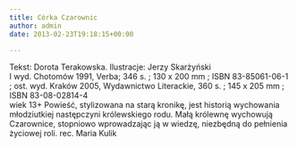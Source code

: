```yaml
---
title: Córka Czarownic
author: admin
date: 2013-02-23T19:18:15+00:00

---
```


  Tekst: Dorota Terakowska. Ilustracje: Jerzy Skarżyński<br /> I wyd. Chotomów 1991, Verba; 346 s. ; 130 x 200 mm ; ISBN 83-85061-06-1 ; ost. wyd. Kraków 2005, Wydawnictwo Literackie, 360 s. ; 145 x 205 mm ; ISBN 83-08-02814-4<br /> wiek 13+
Powieść, stylizowana na starą kronikę, jest historią wychowania młodziutkiej następczyni królewskiego rodu. Małą królewnę wychowują Czarownice, stopniowo wprowadzając ją w wiedzę, niezbędną do pełnienia życiowej roli.
rec. Maria Kulik
